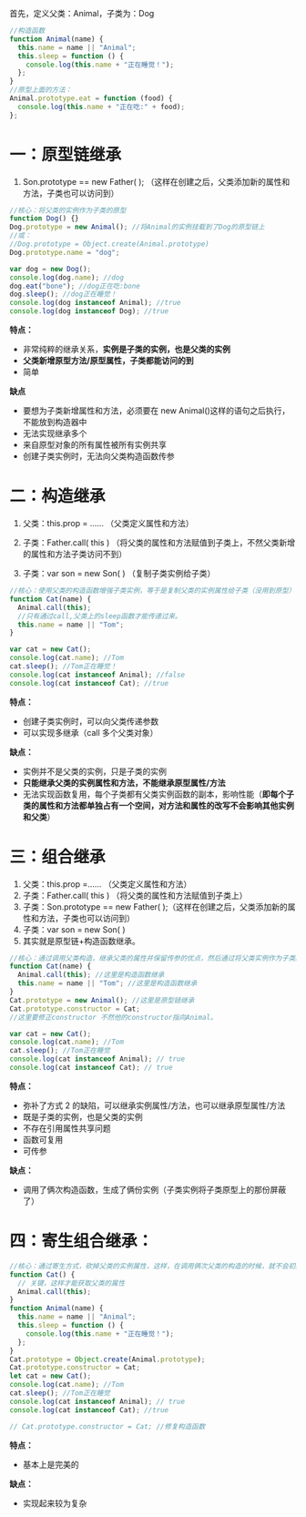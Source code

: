 首先，定义父类：Animal，子类为：Dog

```js
//构造函数
function Animal(name) {
  this.name = name || "Animal";
  this.sleep = function () {
    console.log(this.name + "正在睡觉！");
  };
}
//原型上面的方法：
Animal.prototype.eat = function (food) {
  console.log(this.name + "正在吃:" + food);
};
```

# 一：原型链继承

1. Son.prototype == new Father( ); （这样在创建之后，父类添加新的属性和方法，子类也可以访问到）

```js
//核心：将父类的实例作为子类的原型
function Dog() {}
Dog.prototype = new Animal(); //将Animal的实例挂载到了Dog的原型链上
//或：
//Dog.prototype = Object.create(Animal.prototype)
Dog.prototype.name = "dog";

var dog = new Dog();
console.log(dog.name); //dog
dog.eat("bone"); //dog正在吃:bone
dog.sleep(); //dog正在睡觉！
console.log(dog instanceof Animal); //true
console.log(dog instanceof Dog); //true
```

**特点：**

- 非常纯粹的继承关系，**实例是子类的实例，也是父类的实例**
- **父类新增原型方法/原型属性，子类都能访问的到**
- 简单

**缺点**

- 要想为子类新增属性和方法，必须要在 new Animal()这样的语句之后执行，不能放到构造器中
- 无法实现继承多个
- 来自原型对象的所有属性被所有实例共享
- 创建子类实例时，无法向父类构造函数传参

# 二：构造继承

1. 父类：this.prop = …… （父类定义属性和方法）
2. 子类：Father.call( this ) （将父类的属性和方法赋值到子类上，不然父类新增的属性和方法子类访问不到）

3. 子类：var son = new Son( ) （复制子类实例给子类）

```js
//核心：使用父类的构造函数增强子类实例，等于是复制父类的实例属性给子类（没用到原型）
function Cat(name) {
  Animal.call(this);
  //只有通过call,父类上的sleep函数才能传递过来。
  this.name = name || "Tom";
}

var cat = new Cat();
console.log(cat.name); //Tom
cat.sleep(); //Tom正在睡觉！
console.log(cat instanceof Animal); //false
console.log(cat instanceof Cat); //true
```

**特点：**

- 创建子类实例时，可以向父类传递参数
- 可以实现多继承（call 多个父类对象）

**缺点：**

- 实例并不是父类的实例，只是子类的实例
- **只能继承父类的实例属性和方法，不能继承原型属性/方法**
- 无法实现函数复用，每个子类都有父类实例函数的副本，影响性能（**即每个子类的属性和方法都单独占有一个空间，对方法和属性的改写不会影响其他实例和父类**）

# 三：组合继承

1. 父类：this.prop =…… （父类定义属性和方法）
2. 子类：Father.call( this ) （将父类的属性和方法赋值到子类上）
3. 子类：Son.prototype == new Father( );（这样在创建之后，父类添加新的属性和方法，子类也可以访问到）
4. 子类：var son = new Son( )
5. 其实就是原型链+构造函数继承。

```js
//核心：通过调用父类构造，继承父类的属性并保留传参的优点，然后通过将父类实例作为子类原型，实现函数复用
function Cat(name) {
  Animal.call(this); //这里是构造函数继承
  this.name = name || "Tom"; //这里是构造函数继承
}
Cat.prototype = new Animal(); //这里是原型链继承
Cat.prototype.constructor = Cat;
//这里要修正constructor 不然他的constructor指向Animal。

var cat = new Cat();
console.log(cat.name); //Tom
cat.sleep(); //Tom正在睡觉
console.log(cat instanceof Animal); // true
console.log(cat instanceof Cat); // true
```

**特点：**

- 弥补了方式 2 的缺陷，可以继承实例属性/方法，也可以继承原型属性/方法
- 既是子类的实例，也是父类的实例
- 不存在引用属性共享问题
- 函数可复用
- 可传参

**缺点：**

- 调用了俩次构造函数，生成了俩份实例（子类实例将子类原型上的那份屏蔽了）

# 四：寄生组合继承：

```js
//核心：通过寄生方式，砍掉父类的实例属性，这样，在调用俩次父类的构造的时候，就不会初始化俩次实例方法/属性，避免了组合继承的缺点。
function Cat() {
  // 关键，这样才能获取父类的属性
  Animal.call(this);
}
function Animal(name) {
  this.name = name || "Animal";
  this.sleep = function () {
    console.log(this.name + "正在睡觉！");
  };
}
Cat.prototype = Object.create(Animal.prototype);
Cat.prototype.constructor = Cat;
let cat = new Cat();
console.log(cat.name); //Tom
cat.sleep(); //Tom正在睡觉
console.log(cat instanceof Animal); // true
console.log(cat instanceof Cat); //true

// Cat.prototype.constructor = Cat;	//修复构造函数
```

**特点：**

- 基本上是完美的

**缺点：**

- 实现起来较为复杂
